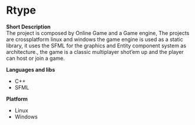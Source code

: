 # Rtype

**Short Description**  
The project is composed by Online Game and a Game engine, The projects are crossplatform linux and windows  the game engine is used as a static library, it uses the SFML for the graphics and Entity component system as architecture., the game is a classic multiplayer shot’em up and the player can host or join a game.

**Languages and libs**
- C++
- SFML

**Platform**
- Linux
- Windows